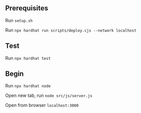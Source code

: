 ## Prerequisites
Run `setup.sh`

Run `npx hardhat run scripts/deploy.cjs --network localhost`

## Test
Run `npx hardhat test`

## Begin
Run `npx hardhat node`

Open new tab, run `node src/js/server.js`

Open from browser `localhost:3000`

